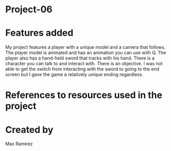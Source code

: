 # Project-06

# Features added
My project features a player with a unique model and a camera that follows. The player model is animated and has an animation you can use with Q. The player also has a hand-held sword that tracks with his hand. There is a character you can talk to and interact with. There is an objective. I was not able to get the switch from interacting with the sword to going to the end screen but I gave the game a relatively unique ending regardless.


# References to resources used in the project

# Created by
Max Ramirez